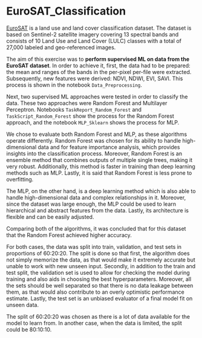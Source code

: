 # EuroSAT_Classification

[EuroSAT](https://zenodo.org/records/7711810#.ZAm3k-zMKEA) is a land use and land cover classification dataset. The dataset is based on Sentinel-2 satellite imagery covering 13 spectral bands and consists of 10 Land Use and Land Cover (LULC) classes with a total of 27,000 labeled and geo-referenced images. 

The aim of this exercise was to **perform supervised ML on data from the EuroSAT dataset**. In order to achieve it, first, the data had to be prepared: the mean and ranges of the bands in the per-pixel per-file were extracted. Subsequently, new features were derived: NDVI, NDWI, EVI, SAVI. This process is shown in the notebook ```Data_Preprocessing```.

Next, two supervised ML approaches were tested in order to classify the data. These two approaches were Random Forest and Multilayer Perceptron. Notebooks ```TaskReport_Random_Forest``` and ```TaskScript_Random_Forest``` show the process for the Random Forest approach, and the notebook ```MLP_Sklearn``` shows the process for MLP.  

We chose to evaluate both Random Forest and MLP, as these algorithms operate differently. Random Forest was chosen for its ability to handle high-dimensional data and for feature importance analysis, which provides insights into the classification process. Moreover, Random Forest is an ensemble method that combines outputs of multiple single trees, making it very robust. Additionally, this method is faster in training than deep learning methods such as MLP. Lastly, it is said that Random Forest is less prone to overfitting.   

The MLP, on the other hand, is a deep learning method which is also able to handle high-dimensional data and complex relationships in it. Moreover, since the dataset was large enough, the MLP could be used to learn hierarchical and abstract features from the data. Lastly, its architecture is flexible and can be easily adjusted.

Comparing both of the algorithms, it was concluded that for this dataset that the Random Forest achieved higher accuracy.

For both cases, the data was split into train, validation, and test sets in proportions of 60:20:20. The split is done so that first, the algorithm does not simply memorize the data, as that would make it extremely accurate but unable to work with new unseen input. Secondly, in addition to the train and test split, the validation set is used to allow for checking the model during training and also aids in choosing the best hyperparameters. Moreover, all the sets should be well separated so that there is no data leakage between them, as that would also contribute to an overly optimistic performance estimate. Lastly, the test set is an unbiased evaluator of a final model fit on unseen data.

The split of 60:20:20 was chosen as there is a lot of data available for the model to learn from. In another case, when the data is limited, the split could be 80:10:10.

